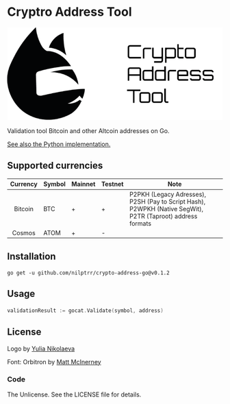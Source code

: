 # Cryptro Address Tool

![cat](assets/cat.png)

Validation tool Bitcoin and other Altcoin addresses on Go.

[See also the Python implementation.](https://github.com/nilptrr/crypto-address-tool)

## Supported currencies
| Currency      | Symbol | Mainnet | Testnet    | Note                                                                                                      |
|:-------------:| ------ | ------- | ---------- | ---------------------------------------------------------------------------------------------         |
| Bitcoin       | BTC    | +       | +          | P2PKH (Legacy Adresses), P2SH (Pay to Script Hash), P2WPKH (Native SegWit), P2TR (Taproot) address formats    |
| Cosmos        | ATOM   | +       | -          |                                                                                                       |

## Installation
```
go get -u github.com/nilptrr/crypto-address-go@v0.1.2
```

## Usage
```go
validationResult := gocat.Validate(symbol, address)
```

## License
Logo by [Yulia Nikolaeva](https://www.behance.net/yulianikolaeva)

Font: Orbitron by [Matt McInerney](http://matt.cc/)

### Code
The Unlicense. See the LICENSE file for details.
